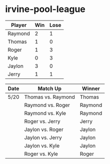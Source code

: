 # irvine-pool-league

| Player | Win | Lose |
|-----|-----|-----|
| Raymond | 2 | 1 |
| Thomas | 1 | 0 |
| Roger | 1 | 3 |
| Kyle | 0 | 3 |
| Jaylon | 3 | 0 |
| Jerry | 1 | 1 |

| Date | Match Up | Winner |
|-----|-----|-----|
| 5/20 | Thomas vs. Raymond | Thomas |
|  | Raymond vs. Roger | Raymond |
|  | Raymond vs. Kyle | Raymond |
|  | Roger vs. Jerry | Jerry |
|  | Jaylon vs. Roger | Jaylon |
|  | Jaylon vs. Jerry | Jaylon |
|  | Jaylon vs. Kyle | Jaylon |
|  | Roger vs. Kyle | Roger |
